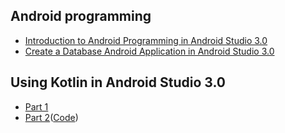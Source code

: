 <h2>Android programming</h2>
<ul>
<li><a href="https://dzone.com/articles/introduction-to-android-programming-using-the-andr">Introduction to Android Programming in Android Studio 3.0</a></li>
<li><a href="https://dzone.com/articles/create-a-database-android-application-in-android-s">Create a Database Android Application in Android Studio 3.0</a></li>
</ul>
<h2>Using Kotlin in Android Studio 3.0</h2>
<ul>
<li><a href="https://dzone.com/articles/using-kotlin-in-android-studio-30-part-1">Part 1</a></li>
<li><a href="https://dzone.com/articles/using-kotlin-in-android-studio-30-part-2">Part 2</a>(<a href="https://github.com/TranNgocMinh/Kotlin-and-Android/tree/master/Part2">Code</a>)</li>
</ul>
